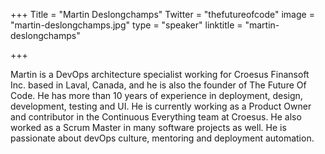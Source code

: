 +++
Title = "Martin Deslongchamps"
Twitter = "thefutureofcode"
image = "martin-deslongchamps.jpg"
type = "speaker"
linktitle = "martin-deslongchamps"

+++

Martin is a DevOps architecture specialist working for Croesus Finansoft Inc. based in Laval, Canada, and he is also the founder of The Future Of Code. He has more than 10 years of experience in deployment, design, development, testing and UI. He is currently working as a Product Owner and contributor in the Continuous Everything team at Croesus. He also worked as a Scrum Master in many software projects as well. He is passionate about devOps culture, mentoring and deployment automation.
